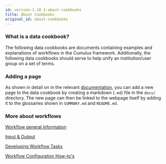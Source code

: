 ```yaml
---
id: version-1.10.1-about-cookbooks
title: About Cookbooks
original_id: about-cookbooks
---
```


### What is a data cookbook?

The following data cookbooks are documents containing examples and explanations of workflows in the Cumulus framework. Additionally, the following data cookbooks should serve to help unify an institution/user group on a set of terms.

### Adding a page

As shown in detail on in the relevant [documentation](https://toolchain.gitbook.com/pages.html), you can add a new page to the data cookbook by creating a markdown (`.md`) file in the `docs/` directory. The new page can then be linked to the webpage itself by adding it to the glossaries shown in `SUMMARY.md` and `README.md`.

### More about workflows

[Workflow general information](../workflows/README.md)

[Input & Output](../workflows/input_output.md)

[Developing Workflow Tasks](../workflows/developing-workflow-tasks.md)

[Workflow Configuration How-to's](../workflows/workflow-configuration-how-to.md)

